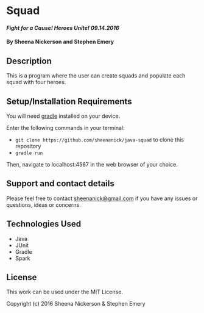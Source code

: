 # Squad

#### _Fight for a Cause! Heroes Unite! 09.14.2016_

#### By **Sheena Nickerson** and **Stephen Emery**

## Description
This is a program where the user can create squads and populate each squad with four heroes.

## Setup/Installation Requirements

You will need [gradle](https://gradle.org/gradle-download/) installed on your device.

Enter the following commands in your terminal:
* `git clone https://github.com/sheenanick/java-squad` to clone this repository
* `gradle run`

Then, navigate to localhost:4567 in the web browser of your choice.

## Support and contact details

Please feel free to contact sheenanick@gmail.com if you have any issues or questions, ideas or concerns.

## Technologies Used

* Java
* JUnit
* Gradle
* Spark

## License

This work can be used under the MIT License.

Copyright (c) 2016 Sheena Nickerson & Stephen Emery

